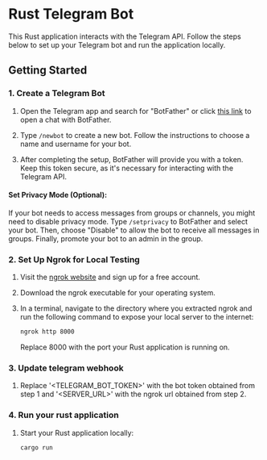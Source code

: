 # Rust Telegram Bot

This Rust application interacts with the Telegram API. Follow the steps below to set up your Telegram bot and run the application locally.

## Getting Started

### 1. Create a Telegram Bot

1. Open the Telegram app and search for "BotFather" or click [this link](https://t.me/botfather) to open a chat with BotFather.

2. Type `/newbot` to create a new bot. Follow the instructions to choose a name and username for your bot.

3. After completing the setup, BotFather will provide you with a token. Keep this token secure, as it's necessary for interacting with the Telegram API.

#### Set Privacy Mode (Optional):

If your bot needs to access messages from groups or channels, you might need to disable privacy mode. Type `/setprivacy` to BotFather and select your bot. Then, choose "Disable" to allow the bot to receive all messages in groups. Finally, promote your bot to an admin in the group.

### 2. Set Up Ngrok for Local Testing

1. Visit the [ngrok website](https://ngrok.com/) and sign up for a free account.

2. Download the ngrok executable for your operating system.

3. In a terminal, navigate to the directory where you extracted ngrok and run the following command to expose your local server to the internet:
   ```bash
   ngrok http 8000
   ```
   Replace 8000 with the port your Rust application is running on.

### 3. Update telegram webhook

1. Replace '<TELEGRAM_BOT_TOKEN>' with the bot token obtained from step 1 and '<SERVER_URL>' with the ngrok url obtained from step 2.

### 4. Run your rust application

1. Start your Rust application locally:
   ```bash
   cargo run
   ```
